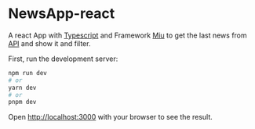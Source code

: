 # NewsApp-react
A react App with [Typescript](https://www.typescriptlang.org/) and Framework [Miu](https://mui.com/) to get the last news from [API](https://newsapi.org/) and show it and filter.

First, run the development server:

```bash
npm run dev
# or
yarn dev
# or
pnpm dev
```
Open [http://localhost:3000](http://localhost:3000) with your browser to see the result.